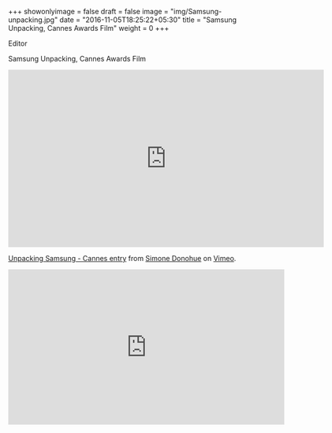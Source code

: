 +++
showonlyimage = false
draft = false
image = "img/Samsung-unpacking.jpg"
date = "2016-11-05T18:25:22+05:30"
title = "Samsung Unpacking, Cannes Awards Film"
weight = 0
+++

Editor
<!--more-->

Samsung Unpacking, Cannes Awards Film

<iframe src="https://player.vimeo.com/video/200924784" width="640" height="360" frameborder="0" webkitallowfullscreen mozallowfullscreen allowfullscreen></iframe>
<p><a href="https://vimeo.com/200924784">Unpacking Samsung - Cannes entry</a> from <a href="https://vimeo.com/user16976500">Simone Donohue</a> on <a href="https://vimeo.com">Vimeo</a>.</p>

<iframe width="560" height="315" src="https://www.youtube.com/embed/2LCtJtTAGIU" frameborder="0" allowfullscreen></iframe>